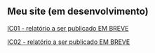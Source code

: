 ## Meu site (em desenvolvimento)

[IC01 - relatório a ser publicado EM BREVE](https://github.com/MarceloFCandido/PIC01)

[IC02 - relatório a ser publicado EM BREVE](https://github.com/MarceloFCandido/PIC02)

